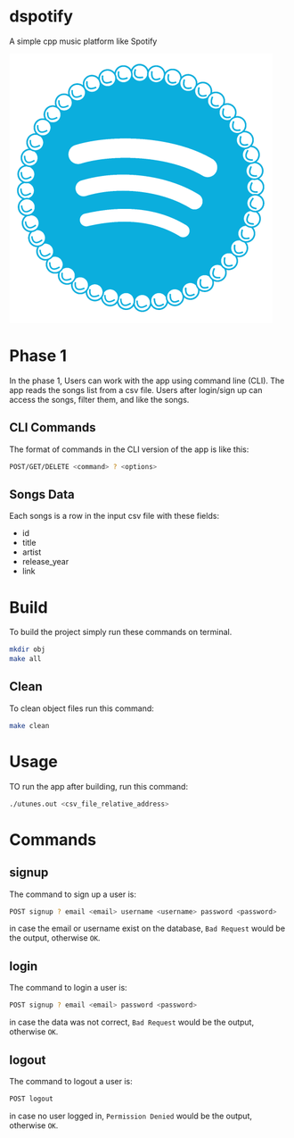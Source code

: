 # dspotify

A simple cpp music platform like Spotify

![Utunes](./utunes.png)

# Phase 1

In the phase 1, Users can work with the app using command line (CLI). The app reads the songs list from a csv file. Users after login/sign up can access the songs, filter them, and like the songs.

## CLI Commands

The format of commands in the CLI version of the app is like this:

```bash
POST/GET/DELETE <command> ? <options>
```
## Songs Data

Each songs is a row in the input csv file with these fields:
* id
* title
* artist
* release_year
* link

# Build

To build the project simply run these commands on terminal.

```bash
mkdir obj
make all
```

## Clean

To clean object files run this command:

```bash
make clean
```

# Usage

TO run the app after building, run this command:

```bash
./utunes.out <csv_file_relative_address>
```

# Commands

## signup

The command to sign up a user is:

```bash
POST signup ? email <email> username <username> password <password>
```

in case the email or username exist on the database, `Bad Request` would be the output, otherwise `OK`.

## login

The command to login a user is:

```bash
POST signup ? email <email> password <password>
```

in case the data was not correct, `Bad Request` would be the output, otherwise `OK`.

## logout

The command to logout a user is:

```bash
POST logout
```

in case no user logged in, `Permission Denied` would be the output, otherwise `OK`.




